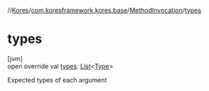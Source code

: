 //[Kores](../../../index.md)/[com.koresframework.kores.base](../index.md)/[MethodInvocation](index.md)/[types](types.md)

# types

[jvm]\
open override val [types](types.md): [List](https://kotlinlang.org/api/latest/jvm/stdlib/kotlin.collections/-list/index.html)<[Type](https://docs.oracle.com/javase/8/docs/api/java/lang/reflect/Type.html)>

Expected types of each argument
